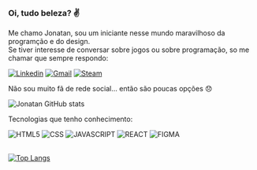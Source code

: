 ### Oi, tudo beleza? ✌️

Me chamo Jonatan, sou um iniciante nesse mundo maravilhoso da programção e do design. <br/> Se tiver interesse de conversar sobre jogos ou sobre programação, so me chamar que sempre respondo:

[![Linkedin](https://img.shields.io/badge/LinkedIn-0077B5?style=for-the-badge&logo=linkedin&logoColor=white)](https://www.linkedin.com/in/jonata-tr)
[![Gmail](https://img.shields.io/badge/Gmail-D14836?style=for-the-badge&logo=gmail&logoColor=white)](mailto:jonatatrindasilva@gmail.com)
[![Steam](https://img.shields.io/badge/Steam-000000?style=for-the-badge&logo=steam&logoColor=white)](https://steamcommunity.com/id/jhonatahoso/)

Não sou muito fã de rede social... então são poucas opções 😞


![Jonatan GitHub stats](https://github-readme-stats.vercel.app/api?username=jonata-tr&show_icons=true&theme=radical) 


Tecnologias que tenho conhecimento:

<div>
  <img style='display:inline, margin-rigth:10px' alt='HTML5' src='https://img.shields.io/badge/HTML5-E34F26?style=for-the-badge&logo=html5&logoColor=white'>
  <img style='display:inline, margin-rigth:10px' alt='CSS' src='https://img.shields.io/badge/CSS3-1572B6?style=for-the-badge&logo=css3&logoColor=white'>
  <img style='display:inline, margin-rigth:10px' alt='JAVASCRIPT' src='https://img.shields.io/badge/JavaScript-323330?style=for-the-badge&logo=javascript&logoColor=F7DF1E'>
  <img style='display:inline, margin-rigth:10px' alt='REACT' src='https://img.shields.io/badge/React-20232A?style=for-the-badge&logo=react&logoColor=61DAFB'>
    <img style='display:inline, margin-rigth:10px' alt='FIGMA' src='https://img.shields.io/badge/Figma-F24E1E?style=for-the-badge&logo=figma&logoColor=white'>
<div/><br/>

[![Top Langs](https://github-readme-stats.vercel.app/api/top-langs/?username=jonata-tr&layout=compact)](https://github.com/anuraghazra/github-readme-stats)
